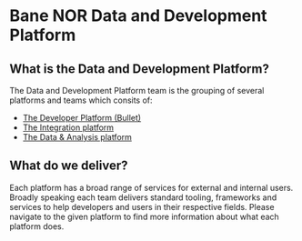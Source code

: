 # Bane NOR Data and Development Platform

## What is the Data and Development Platform?

The Data and Development Platform team is the grouping of several platforms and teams which consits of:

  - [The Developer Platform (Bullet)](developer)
  - [The Integration platform](integration)
  - [The Data & Analysis platform](data)

## What do we deliver?

Each platform has a broad range of services for external and internal users. Broadly speaking each team delivers standard tooling,
frameworks and services to help developers and users in their respective fields. Please navigate to the given platform to find more information
about what each platform does.
